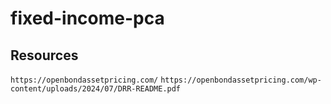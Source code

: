 # fixed-income-pca


## Resources

`https://openbondassetpricing.com/`
`https://openbondassetpricing.com/wp-content/uploads/2024/07/DRR-README.pdf`
